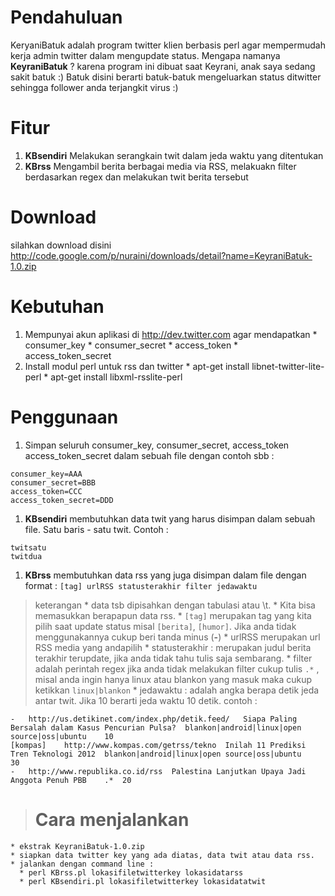 # Pendahuluan #

KeryaniBatuk adalah program twitter klien berbasis perl agar mempermudah kerja admin twitter dalam mengupdate status. Mengapa namanya **KeyraniBatuk** ? karena program ini dibuat saat Keyrani, anak saya sedang sakit batuk :) Batuk disini berarti batuk-batuk mengeluarkan status ditwitter sehingga follower anda terjangkit virus :)

# Fitur #
  1. **KBsendiri** Melakukan serangkain twit dalam jeda waktu yang ditentukan
  1. **KBrss** Mengambil berita berbagai media via RSS, melakuakn filter berdasarkan regex dan melakukan twit berita tersebut

# Download #
silahkan download disini http://code.google.com/p/nuraini/downloads/detail?name=KeyraniBatuk-1.0.zip

# Kebutuhan #
  1. Mempunyai akun aplikasi di http://dev.twitter.com agar mendapatkan
    * consumer\_key
    * consumer\_secret
    * access\_token
    * access\_token\_secret
  1. Install modul perl untuk rss dan twitter
    * apt-get install libnet-twitter-lite-perl
    * apt-get install libxml-rsslite-perl

# Penggunaan #
  1. Simpan seluruh consumer\_key, consumer\_secret, access\_token access\_token\_secret dalam sebuah file dengan contoh sbb :
```
consumer_key=AAA
consumer_secret=BBB
access_token=CCC
access_token_secret=DDD
```
  1. **KBsendiri** membutuhkan data twit yang harus disimpan dalam sebuah file. Satu baris - satu twit. Contoh :
```
twitsatu
twitdua
```
  1. **KBrss** membutuhkan data rss yang juga disimpan dalam file dengan format :
`[tag] urlRSS statusterakhir filter jedawaktu`
> keterangan
    * data tsb dipisahkan dengan tabulasi atau \t.
    * Kita bisa memasukkan berapapun data rss.
    * `[tag]` merupakan tag yang kita pilih saat update status misal `[berita]`, `[humor]`. Jika anda tidak menggunakannya cukup beri tanda minus (**-**)
    * urlRSS merupakan url RSS media yang andapilih
    * statusterakhir : merupakan judul berita terakhir terupdate, jika anda tidak tahu tulis saja sembarang.
    * filter adalah perintah regex jika anda tidak melakukan filter cukup tulis `.*` , misal anda ingin hanya linux atau blankon yang masuk maka cukup ketikkan `linux|blankon`
    * jedawaktu : adalah angka berapa detik jeda antar twit. Jika 10 berarti jeda waktu 10 detik.
contoh :
```
-	http://us.detikinet.com/index.php/detik.feed/	Siapa Paling Bersalah dalam Kasus Pencurian Pulsa?	blankon|android|linux|open source|oss|ubuntu	10
[kompas]	http://www.kompas.com/getrss/tekno	Inilah 11 Prediksi Tren Teknologi 2012	blankon|android|linux|open source|oss|ubuntu	30
-	http://www.republika.co.id/rss	Palestina Lanjutkan Upaya Jadi Anggota Penuh PBB	.*	20
```
> # Cara menjalankan #
    * ekstrak KeyraniBatuk-1.0.zip
    * siapkan data twitter key yang ada diatas, data twit atau data rss.
    * jalankan dengan command line :
      * perl KBrss.pl lokasifiletwitterkey lokasidatarss
      * perl KBsendiri.pl lokasifiletwitterkey lokasidatatwit